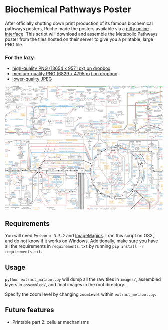 # Biochemical Pathways Poster

After officially shutting down print production of its famous biochemical pathways posters, Roche made the posters available via a [nifty online interface](http://biochemical-pathways.com/#/map/1).
This script will download and assemble the Metabolic Pathways poster from the tiles hosted on their server to give you a printable, large PNG file.
### For the lazy:
- [high-quality PNG (13654 x 9571 px) on dropbox](https://dl.dropboxusercontent.com/u/19397190/finalimg_hires.png)
- [medium-quality PNG (6829 x 4795 px) on dropbox](https://dl.dropboxusercontent.com/u/19397190/finalimg.png)
- [lower-quality JPEG](https://github.com/usnish/biochemical-pathways-poster/blob/master/finalimg.jpg)

![preview jpeg](preview.jpg)

## Requirements
You will need `Python > 3.5.2` and [ImageMagick](http://www.imagemagick.org/script/index.php). I ran this script on OSX, and do not know if it works on Windows.
Additionally, make sure you have all the requirements in `requirements.txt` by running `pip install -r requirements.txt`.

## Usage
`python extract_matabol.py` will dump all the raw tiles in `images/`, assembled layers in `assembled/`, and final images in the root directory.

Specify the zoom level by changing `zoomLevel` within `extract_metabol.py`.

## Future features
- Printable part 2: cellular mechanisms
